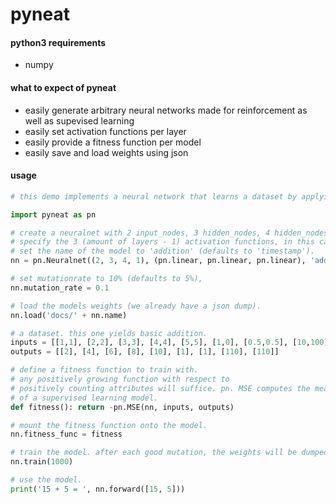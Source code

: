 # pyneat

#### python3 requirements
- numpy

#### what to expect of pyneat
- easily generate arbitrary neural networks made for reinforcement as well as supevised learning
- easily set activation functions per layer
- easily provide a fitness function per model
- easily save and load weights using json

#### usage
```python
# this demo implements a neural network that learns a dataset by applying NEAT.

import pyneat as pn

# create a neuralnet with 2 input_nodes, 3 hidden_nodes, 4 hidden_nodes and 1 output_node.
# specify the 3 (amount of layers - 1) activation functions, in this case all linear.
# set the name of the model to 'addition' (defaults to 'timestamp').
nn = pn.Neuralnet((2, 3, 4, 1), (pn.linear, pn.linear, pn.linear), 'addition')

# set mutationrate to 10% (defaults to 5%),
nn.mutation_rate = 0.1

# load the models weights (we already have a json dump).
nn.load('docs/' + nn.name)

# a dataset. this one yields basic addition.
inputs = [[1,1], [2,2], [3,3], [4,4], [5,5], [1,0], [0.5,0.5], [10,100], [100,10]]
outputs = [[2], [4], [6], [8], [10], [1], [1], [110], [110]]

# define a fitness function to train with.
# any positively growing function with respect to
# positively counting attributes will suffice. pn. MSE computes the mean squared error
# of a supervised learning model.
def fitness(): return -pn.MSE(nn, inputs, outputs)

# mount the fitness function onto the model.
nn.fitness_func = fitness

# train the model. after each good mutation, the weights will be dumped into its json).
nn.train(1000)

# use the model.
print('15 + 5 = ', nn.forward([15, 5]))
```